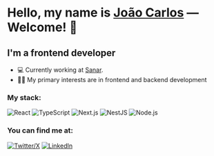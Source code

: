 # Hello, my name is [João Carlos](https://joaocdfarias.github.io/) — Welcome! 👋

## I'm a frontend developer

- 💻 Currently working at [Sanar](https://www.sanar.com/).
- 👨‍🎓 My primary interests are in frontend and backend development

### My stack:

![React](https://img.shields.io/badge/React-61DAFB.svg?style=for-the-badge&logo=React&logoColor=black)
![TypeScript](https://img.shields.io/badge/TypeScript-3178C6.svg?style=for-the-badge&logo=TypeScript&logoColor=white)
![Next.js](https://img.shields.io/badge/Next.js-000000.svg?style=for-the-badge&logo=nextdotjs&logoColor=white)
![NestJS](https://img.shields.io/badge/NestJS-E0234E.svg?style=for-the-badge&logo=NestJS&logoColor=white)
![Node.js](https://img.shields.io/badge/Node.js-339933.svg?style=for-the-badge&logo=nodedotjs&logoColor=white)

### You can find me at:

[![Twitter/X](https://img.shields.io/badge/Twitter-1D9BF0.svg?style=for-the-badge&logo=Twitter&logoColor=white)](https://www.twitter.com/joaocdfarias)
[![LinkedIn](https://img.shields.io/badge/LinkedIn-0A66C2.svg?style=for-the-badge&logo=LinkedIn&logoColor=white)](https://www.linkedin.com/in/joaocdfarias)
